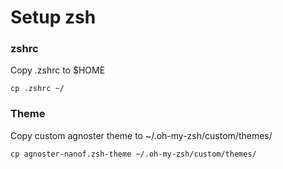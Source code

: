 # Setup zsh
### zshrc
Copy .zshrc to $HOME

    cp .zshrc ~/

### Theme
Copy custom agnoster theme to ~/.oh-my-zsh/custom/themes/

    cp agnoster-nanof.zsh-theme ~/.oh-my-zsh/custom/themes/

